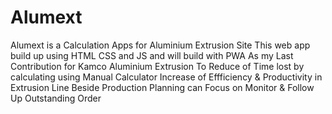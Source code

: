 # Alumext

Alumext is a Calculation Apps for Aluminium Extrusion Site
This web app build up using HTML CSS and JS and will build with PWA
As my Last Contribution for Kamco Aluminium Extrusion
To Reduce of Time lost by calculating using Manual Calculator
Increase of Effficiency & Productivity in Extrusion Line
Beside Production Planning can Focus on Monitor & Follow Up Outstanding Order
